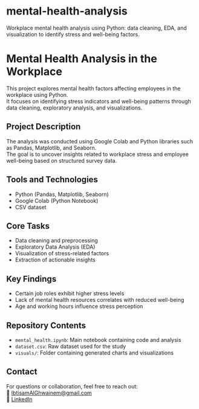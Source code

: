 # mental-health-analysis
Workplace mental health analysis using Python: data cleaning, EDA, and visualization to identify stress and well-being factors.

# Mental Health Analysis in the Workplace

This project explores mental health factors affecting employees in the workplace using Python.  
It focuses on identifying stress indicators and well-being patterns through data cleaning, exploratory analysis, and visualizations.

## Project Description

The analysis was conducted using Google Colab and Python libraries such as Pandas, Matplotlib, and Seaborn.  
The goal is to uncover insights related to workplace stress and employee well-being based on structured survey data.

## Tools and Technologies

- Python (Pandas, Matplotlib, Seaborn)  
- Google Colab (Python Notebook)  
- CSV dataset  

## Core Tasks

- Data cleaning and preprocessing  
- Exploratory Data Analysis (EDA)  
- Visualization of stress-related factors  
- Extraction of actionable insights  

## Key Findings

- Certain job roles exhibit higher stress levels  
- Lack of mental health resources correlates with reduced well-being  
- Age and working hours influence stress perception  

## Repository Contents

- `mental_health.ipynb`: Main notebook containing code and analysis  
- `dataset.csv`: Raw dataset used for the study  
- `visuals/`: Folder containing generated charts and visualizations  

##  Contact
For questions or collaboration, feel free to reach out:  
📧 IbtisamAlGhwainem@gmail.com  
🔗 [LinkedIn](https://linkedin.com/in/Ibtisamalghwainem)
